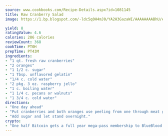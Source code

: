 ```yaml
---
source: www.cookbooks.com/Recipe-Details.aspx?id=1081145
title: Raw Cranberry Salad
image: https://1.bp.blogspot.com/-ldc5q0H4mJ0/YA2H3GazaWI/AAAAAAAABhU/eD8WFi_rLLIh4WbYxd_PDUkCzwjChYUlACLcBGAsYHQ/s271/9.png

yield: 8
ratingValue: 4.6
calories: 286 calories
reviewCount: 368
cookTime: PT0H
prepTime: PT43M
ingredients:
- "1 qt. fresh raw cranberries"
- "2 oranges"
- "1 1/2 c. sugar"
- "1 Tbsp. unflavored gelatin"
- "1/4 c. cold water"
- "2 pkg. 3 oz. raspberry jello"
- "1 c. boiling water"
- "1 1/4 c. pecans or walnuts"
- "1 3/4 c. cold water"
directions:
- "One day ahead"
- "Put cranberries and both oranges use peeling from one through meat grinder or blender."
- "Add sugar and let stand overnight."
crypto:
- "One half Bitcoin gets a full year mega-pass membership to BlueBlood."
---
```

